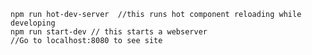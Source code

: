 	npm run hot-dev-server  //this runs hot component reloading while developing
	npm run start-dev // this starts a webserver
	//Go to localhost:8080 to see site
